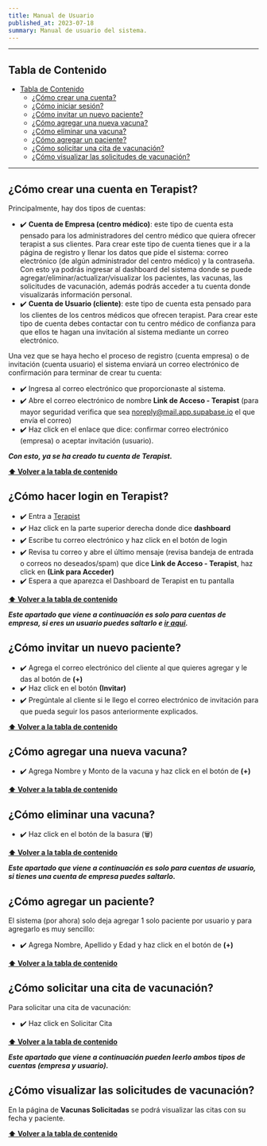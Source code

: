 ```yaml
---
title: Manual de Usuario
published_at: 2023-07-18
summary: Manual de usuario del sistema.
---
```




---

## Tabla de Contenido

- [Tabla de Contenido](#tabla-de-contenido)
  - [¿Cómo crear una cuenta?](#¿cómo-crear-una-cuenta-en-terapist)
  - [¿Cómo iniciar sesión?](#¿cómo-hacer-login-en-terapist)
  - [¿Cómo invitar un nuevo paciente?](##¿cómo-invitar-un-nuevo-paciente)
  - [¿Cómo agregar una nueva vacuna?](#¿cómo-agregar-una-nueva-vacuna)
  - [¿Cómo eliminar una vacuna?](#¿cómo-eliminar-una-vacuna)
  - [¿Cómo agregar un paciente?](#¿cómo-agregar-un-paciente)
  - [¿Cómo solicitar una cita de vacunación?](#¿cómo-solicitar-una-cita-de-vacunación)
  - [¿Cómo visualizar las solicitudes de vacunación?](#¿cómo-visualizar-las-solicitudes-de-vacunación)

---


## ¿Cómo crear una cuenta en Terapist?

Principalmente, hay dos tipos de cuentas:

- ✔️ **Cuenta de Empresa (centro médico)**: este tipo de cuenta esta pensado para los administradores del centro médico que quiera ofrecer terapist a sus clientes. Para crear este tipo de cuenta tienes que ir a la página de registro y llenar los datos que pide el sistema: correo electrónico (de algún administrador del centro médico) y la contraseña. Con esto ya podrás ingresar al dashboard del sistema donde se puede agregar/eliminar/actualizar/visualizar los pacientes, las vacunas, las solicitudes de vacunación, además podrás acceder a tu cuenta donde visualizarás información personal.
- ✔️ **Cuenta de Usuario (cliente)**: este tipo de cuenta esta pensado para los clientes de los centros médicos que ofrecen terapist. Para crear este tipo de cuenta debes contactar con tu centro médico de confianza para que ellos te hagan una invitación al sistema mediante un correo electrónico.

Una vez que se haya hecho el proceso de registro (cuenta empresa) o de invitación (cuenta usuario) el sistema enviará un correo electrónico de confirmación para terminar de crear tu cuenta: 

- ✔️ Ingresa al correo electrónico que proporcionaste al sistema.
- ✔️ Abre el correo electrónico de nombre **Link de Acceso - Terapist** (para mayor seguridad verifica que sea [noreply@mail.app.supabase.io](mailto:noreply@mail.app.supabase.io) el que envía el correo)
- ✔️ Haz click en el enlace que dice: confirmar correo electrónico (empresa) o aceptar invitación (usuario).

***Con esto, ya se ha creado tu cuenta de Terapist.***

**[⬆ Volver a la tabla de contenido](#tabla-de-contenido)**

## ¿Cómo hacer login en Terapist?

- ✔️ Entra a [Terapist](https://terapist.deno.dev)
- ✔️ Haz click en la parte superior derecha donde dice **dashboard**
- ✔️ Escribe tu correo electrónico y haz click en el botón de login
- ✔️ Revisa tu correo y abre el último mensaje (revisa bandeja de entrada o correos no deseados/spam) que dice **Link de Acceso - Terapist**, haz click en **(Link para Acceder)**
- ✔️ Espera a que aparezca el Dashboard de Terapist en tu pantalla

**[⬆ Volver a la tabla de contenido](#tabla-de-contenido)**

***Este apartado que viene a continuación es solo para cuentas de empresa, si eres un usuario puedes saltarlo e [ir aqui](#¿cómo-agregar-un-paciente).***

## ¿Cómo invitar un nuevo paciente?

- ✔️ Agrega el correo electrónico del cliente al que quieres agregar y le das al botón de **(+)**
- ✔️ Haz click en el botón **(Invitar)**
- ✔️ Pregúntale al cliente si le llego el correo electrónico de invitación para que pueda seguir los pasos anteriormente explicados.

**[⬆ Volver a la tabla de contenido](#tabla-de-contenido)**

## ¿Cómo agregar una nueva vacuna?

- ✔️ Agrega Nombre y Monto de la vacuna y haz click en el botón de **(+)**

**[⬆ Volver a la tabla de contenido](#tabla-de-contenido)**


## ¿Cómo eliminar una vacuna?

- ✔️ Haz click en el botón de la basura (🗑)

**[⬆ Volver a la tabla de contenido](#tabla-de-contenido)**

***Este apartado que viene a continuación es solo para cuentas de usuario, si tienes una cuenta de empresa puedes saltarlo.***

## ¿Cómo agregar un paciente?

El sistema (por ahora) solo deja agregar 1 solo paciente por usuario y para agregarlo es muy sencillo: 

- ✔️ Agrega Nombre, Apellido y Edad y haz click en el botón de **(+)**

**[⬆ Volver a la tabla de contenido](#tabla-de-contenido)**

## ¿Cómo solicitar una cita de vacunación?

Para solicitar una cita de vacunación:

- ✔️ Haz click en Solicitar Cita

**[⬆ Volver a la tabla de contenido](#tabla-de-contenido)**

***Este apartado que viene a continuación pueden leerlo ambos tipos de cuentas (empresa y usuario).***

## ¿Cómo visualizar las solicitudes de vacunación?

En la página de **Vacunas Solicitadas** se podrá visualizar las citas con su fecha y paciente.

**[⬆ Volver a la tabla de contenido](#tabla-de-contenido)**
